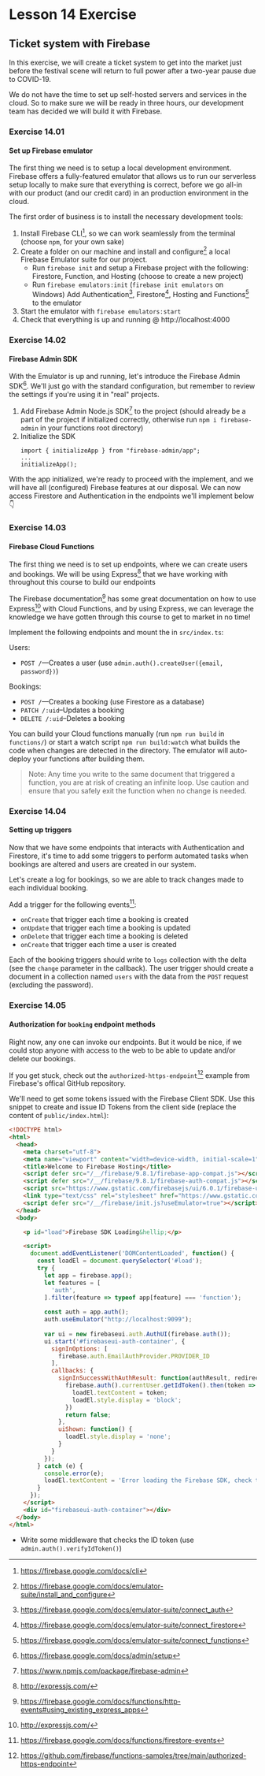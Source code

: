 # Lesson 14 Exercise
## Ticket system with Firebase
In this exercise, we will create a ticket system to get into the market just before the festival scene will return to full power after a two-year pause due to COVID-19.

We do not have the time to set up self-hosted servers and services in the cloud. So to make sure we will be ready in three hours, our development team has decided we will build it with Firebase.

### Exercise 14.01
#### Set up Firebase emulator
The first thing we need is to setup a local development environment. Firebase offers a fully-featured emulator that allows us to run our serverless setup locally to make sure that everything is correct, before we go all-in with our product (and our credit card) in an production environment in the cloud.

The first order of business is to install the necessary development tools:
1. Install Firebase CLI[^2], so we can work seamlessly from the terminal (choose `npm`, for your own sake) 
2. Create a folder on our machine and install and configure[^1] a local Firebase Emulator suite for our project.
    - Run `firebase init` and setup a Firebase project with the following: Firestore, Function, and Hosting (choose to create a new project)
    - Run `firebase emulators:init` (`firebase init emulators` on Windows) Add Authentication[^3], Firestore[^4], Hosting and Functions[^6] to the emulator
3. Start the emulator with `firebase emulators:start`
4. Check that everything is up and running @ http://localhost:4000

### Exercise 14.02
#### Firebase Admin SDK
With the Emulator is up and running, let's introduce the Firebase Admin SDK[^10]. We'll just go with the standard configuration, but remember to review the settings if you're using it in "real" projects.

1. Add Firebase Admin Node.js SDK[^7] to the project (should already be a part of the project if initialized correctly, otherwise run `npm i firebase-admin` in your functions root directory)
2. Initialize the SDK
    ```node
    import { initializeApp } from "firebase-admin/app";
    ...
    initializeApp();
    ```

With the app initialized, we're ready to proceed with the implement, and we will have all (configured) Firebase features at our disposal. We can now access Firestore and Authentication in the endpoints we'll implement below 👇

### Exercise 14.03
#### Firebase Cloud Functions
The first thing we need is to set up endpoints, where we can create users and bookings. We will be using Express[^9] that we have working with throughout this course to build our endpoints

The Firebase documentation[^8] has some great documentation on how to use Express[^9] with Cloud Functions, and by using Express, we can leverage the knowledge we have gotten through this course to get to market in no time! 

Implement the following endpoints and mount the in `src/index.ts`:

Users:
- `POST /`—Creates a user (use `admin.auth().createUser({email, password})`)

Bookings:
- `POST /`—Creates a booking (use Firestore as a database)
- `PATCH /:uid`–Updates a booking
- `DELETE /:uid`–Deletes a booking

You can build your Cloud functions manually (run `npm run build` in `functions/`) or start a watch script `npm run build:watch` what builds the code when changes are detected in the directory. The emulator will auto-deploy your functions after building them.

> Note: Any time you write to the same document that triggered a function, you are at risk of creating an infinite loop. Use caution and ensure that you safely exit the function when no change is needed.

### Exercise 14.04
#### Setting up triggers
Now that we have some endpoints that interacts with Authentication and Firestore, it's time to add some triggers to perform automated tasks when bookings are altered and users are created in our system.

Let's create a log for bookings, so we are able to track changes made to each individual booking.

Add a trigger for the following events[^11]:
- `onCreate` that trigger each time a booking is created
- `onUpdate` that trigger each time a booking is updated
- `onDelete` that trigger each time a booking is deleted
- `onCreate` that trigger each time a user is created

Each of the booking triggers should write to `logs` collection with the delta (see the `change` parameter in the callback). The user trigger should create a document in a collection named `users` with the data from the `POST` request (excluding the password).

### Exercise 14.05
#### Authorization for `booking` endpoint methods
Right now, any one can invoke our endpoints. But it would be nice, if we could stop anyone with access to the web to be able to update and/or delete our bookings.

If you get stuck, check out the `authorized-https-endpoint`[^12] example from Firebase's offical GitHub repository. 

We'll need to get some tokens issued with the Firebase Client SDK. Use this snippet to create and issue ID Tokens from the client side (replace the content of `public/index.html`):

```html
<!DOCTYPE html>
<html>
  <head>
    <meta charset="utf-8">
    <meta name="viewport" content="width=device-width, initial-scale=1">
    <title>Welcome to Firebase Hosting</title>
    <script defer src="/__/firebase/9.8.1/firebase-app-compat.js"></script>
    <script defer src="/__/firebase/9.8.1/firebase-auth-compat.js"></script>    
    <script src="https://www.gstatic.com/firebasejs/ui/6.0.1/firebase-ui-auth.js"></script>
    <link type="text/css" rel="stylesheet" href="https://www.gstatic.com/firebasejs/ui/6.0.1/firebase-ui-auth.css" />
    <script defer src="/__/firebase/init.js?useEmulator=true"></script>
  </head>
  <body>

    <p id="load">Firebase SDK Loading&hellip;</p>

    <script>
      document.addEventListener('DOMContentLoaded', function() {
        const loadEl = document.querySelector('#load');
        try {
          let app = firebase.app();
          let features = [
            'auth', 
          ].filter(feature => typeof app[feature] === 'function');
          
          const auth = app.auth();
          auth.useEmulator("http://localhost:9099");
          
          var ui = new firebaseui.auth.AuthUI(firebase.auth());
          ui.start('#firebaseui-auth-container', {
            signInOptions: [
              firebase.auth.EmailAuthProvider.PROVIDER_ID
            ],
            callbacks: {
              signInSuccessWithAuthResult: function(authResult, redirectUrl) {
                firebase.auth().currentUser.getIdToken().then(token => {
                  loadEl.textContent = token;
                  loadEl.style.display = 'block';
                })
                return false;
              },
              uiShown: function() {
                loadEl.style.display = 'none';
              }
            }
          });
        } catch (e) {
          console.error(e);
          loadEl.textContent = 'Error loading the Firebase SDK, check the console.';
        }
      });
    </script>
    <div id="firebaseui-auth-container"></div>
  </body>
</html>
```

- Write some middleware that checks the ID token (use ` admin.auth().verifyIdToken()`)

[^1]: https://firebase.google.com/docs/emulator-suite/install_and_configure
[^2]: https://firebase.google.com/docs/cli
[^3]: https://firebase.google.com/docs/emulator-suite/connect_auth
[^4]: https://firebase.google.com/docs/emulator-suite/connect_firestore
[^6]: https://firebase.google.com/docs/emulator-suite/connect_functions
[^7]: https://www.npmjs.com/package/firebase-admin
[^8]: https://firebase.google.com/docs/functions/http-events#using_existing_express_apps
[^9]: http://expressjs.com/
[^10]: https://firebase.google.com/docs/admin/setup
[^11]: https://firebase.google.com/docs/functions/firestore-events
[^12]: https://github.com/firebase/functions-samples/tree/main/authorized-https-endpoint
